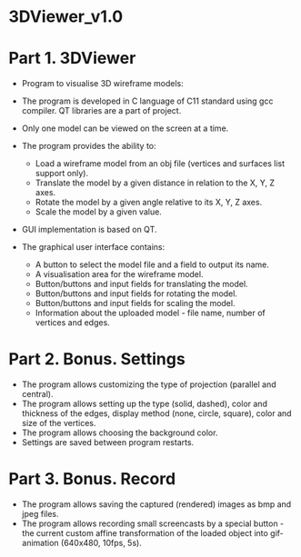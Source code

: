 # 3DViewer_v1.0
# Part 1. 3DViewer
- Program to visualise 3D wireframe models:

- The program is developed in C language of C11 standard using gcc compiler. QT libraries are a part of project.
- Only one model can be viewed on the screen at a time.
- The program provides the ability to:
  - Load a wireframe model from an obj file (vertices and surfaces list support only).
  - Translate the model by a given distance in relation to the X, Y, Z axes.
  - Rotate the model by a given angle relative to its X, Y, Z axes.
  - Scale the model by a given value.
- GUI implementation is based on QT.
- The graphical user interface contains:
  - A button to select the model file and a field to output its name.
  - A visualisation area for the wireframe model.
  - Button/buttons and input fields for translating the model.
  - Button/buttons and input fields for rotating the model.
  - Button/buttons and input fields for scaling the model.
  - Information about the uploaded model - file name, number of vertices and edges.

# Part 2. Bonus. Settings
- The program allows customizing the type of projection (parallel and central).
- The program allows setting up the type (solid, dashed), color and thickness of the edges, display method (none, circle, square), color and size of the vertices.
- The program allows choosing the background color.
- Settings are saved between program restarts.

# Part 3. Bonus. Record
- The program allows saving the captured (rendered) images as bmp and jpeg files.
- The program allows recording small screencasts by a special button - the current custom affine transformation of the loaded object into gif-animation (640x480, 10fps, 5s).